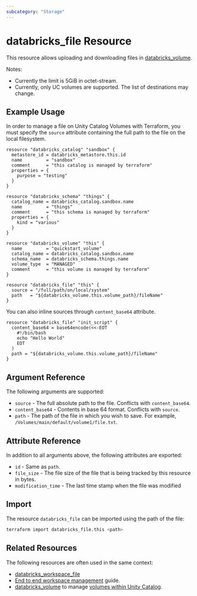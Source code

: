 ```yaml
---
subcategory: "Storage"
---
```

# databricks_file Resource

This resource allows uploading and downloading files in [databricks_volume](volume.md).

Notes:

* Currently the limit is 5GiB in octet-stream.
* Currently, only UC volumes are supported. The list of destinations may change.

## Example Usage

In order to manage a file on Unity Catalog Volumes with Terraform, you must specify the `source` attribute containing the full path to the file on the local filesystem.

```hcl
resource "databricks_catalog" "sandbox" {
  metastore_id = databricks_metastore.this.id
  name         = "sandbox"
  comment      = "this catalog is managed by terraform"
  properties = {
    purpose = "testing"
  }
}

resource "databricks_schema" "things" {
  catalog_name = databricks_catalog.sandbox.name
  name         = "things"
  comment      = "this schema is managed by terraform"
  properties = {
    kind = "various"
  }
}

resource "databricks_volume" "this" {
  name         = "quickstart_volume"
  catalog_name = databricks_catalog.sandbox.name
  schema_name  = databricks_schema.things.name
  volume_type  = "MANAGED"
  comment      = "this volume is managed by terraform"
}

resource "databricks_file" "this" {
  source = "/full/path/on/local/system"
  path   = "${databricks_volume.this.volume_path}/fileName"
}
```

You can also inline sources through `content_base64`  attribute.

```hcl
resource "databricks_file" "init_script" {
  content_base64 = base64encode(<<-EOT
    #!/bin/bash
    echo "Hello World"
    EOT
  )
  path = "${databricks_volume.this.volume_path}/fileName"
}
```

## Argument Reference

The following arguments are supported:

* `source` - The full absolute path to the file. Conflicts with `content_base64`.
* `content_base64` - Contents in base 64 format. Conflicts with `source`.
* `path` - The path of the file in which you wish to save. For example, `/Volumes/main/default/volume1/file.txt`.

## Attribute Reference

In addition to all arguments above, the following attributes are exported:

* `id` - Same as `path`.
* `file_size` - The file size of the file that is being tracked by this resource in bytes.
* `modification_time` - The last time stamp when the file was modified

## Import

The resource `databricks_file` can be imported using the path of the file:

```bash
terraform import databricks_file.this <path>
```

## Related Resources

The following resources are often used in the same context:

* [databricks_workspace_file](./workspace_file.md)
* [End to end workspace management](../guides/workspace-management.md) guide.
* [databricks_volume](../resources/volume.md) to manage [volumes within Unity Catalog](https://docs.databricks.com/en/connect/unity-catalog/volumes.html).
